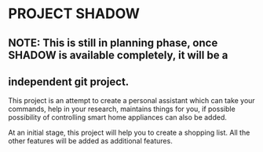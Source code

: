 # PROJECT SHADOW

## NOTE: This is still in planning phase, once SHADOW is available completely, it will be a
## independent git project.

This project is an attempt to create a personal assistant which can take your commands, help in your
research, maintains things for you, if possible possibility of controlling smart home appliances can
also be added.

At an initial stage, this project will help you to create a shopping list.
All the other features will be added as additional features.
